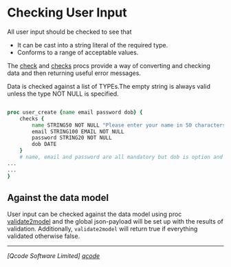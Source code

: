 Checking User Input
======================

All user input should be checked to see that
* It can be cast into a string literal of the required type.
* Conforms to a range of acceptable values.

The [check](procs/check.md) and [checks](procs/checks.md) procs provide a way of converting and checking data and then returning useful error messages.

Data is checked against a list of TYPEs.The empty string is always valid unless the type NOT NULL is specified.

```tcl

proc user_create {name email password dob} {
    checks {
        name STRING50 NOT NULL "Please enter your name in 50 characters or fewer"
        email STRING100 EMAIL NOT NULL
        password STRING20 NOT NULL
        dob DATE
    }
    # name, email and password are all mandatory but dob is option and may be the empty string.
...
...
}

```

Against the data model
----------------------

User input can be checked against the data model using proc [validate2model](procs/validate2model.md) and the global json-payload will be set up with the results of validation. Additionally, `validate2model` will return true if everything validated otherwise false.

----------------------------------
*[Qcode Software Limited] [qcode]*

[qcode]: http://www.qcode.co.uk "Qcode Software"